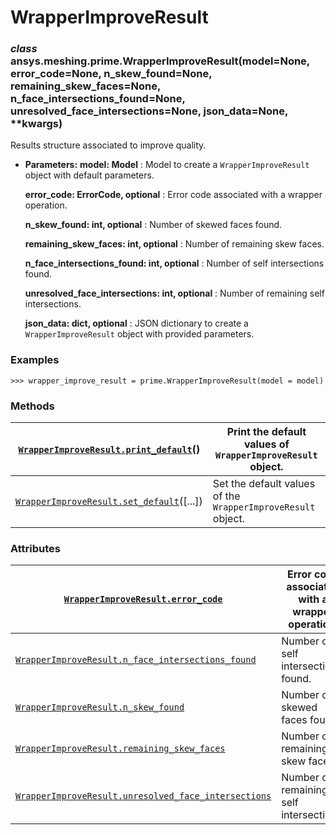 <!-- vale off -->

<a id="wrapperimproveresult"></a>

# WrapperImproveResult

<a id="ansys.meshing.prime.WrapperImproveResult"></a>

### *class* ansys.meshing.prime.WrapperImproveResult(model=None, error_code=None, n_skew_found=None, remaining_skew_faces=None, n_face_intersections_found=None, unresolved_face_intersections=None, json_data=None, \*\*kwargs)

Results structure associated to improve quality.

* **Parameters:**
  **model: Model**
  : Model to create a `WrapperImproveResult` object with default parameters.

  **error_code: ErrorCode, optional**
  : Error code associated with a wrapper operation.

  **n_skew_found: int, optional**
  : Number of skewed faces found.

  **remaining_skew_faces: int, optional**
  : Number of remaining skew faces.

  **n_face_intersections_found: int, optional**
  : Number of self intersections found.

  **unresolved_face_intersections: int, optional**
  : Number of remaining self intersections.

  **json_data: dict, optional**
  : JSON dictionary to create a `WrapperImproveResult` object with provided parameters.

### Examples

```pycon
>>> wrapper_improve_result = prime.WrapperImproveResult(model = model)
```

<!-- !! processed by numpydoc !! -->

### Methods

| [`WrapperImproveResult.print_default`](ansys.meshing.prime.WrapperImproveResult.print_default.md#ansys.meshing.prime.WrapperImproveResult.print_default)()   | Print the default values of `WrapperImproveResult` object.   |
|--------------------------------------------------------------------------------------------------------------------------------------------------------------|--------------------------------------------------------------|
| [`WrapperImproveResult.set_default`](ansys.meshing.prime.WrapperImproveResult.set_default.md#ansys.meshing.prime.WrapperImproveResult.set_default)([...])    | Set the default values of the `WrapperImproveResult` object. |

### Attributes

| [`WrapperImproveResult.error_code`](ansys.meshing.prime.WrapperImproveResult.error_code.md#ansys.meshing.prime.WrapperImproveResult.error_code)                                                          | Error code associated with a wrapper operation.   |
|----------------------------------------------------------------------------------------------------------------------------------------------------------------------------------------------------------|---------------------------------------------------|
| [`WrapperImproveResult.n_face_intersections_found`](ansys.meshing.prime.WrapperImproveResult.n_face_intersections_found.md#ansys.meshing.prime.WrapperImproveResult.n_face_intersections_found)          | Number of self intersections found.               |
| [`WrapperImproveResult.n_skew_found`](ansys.meshing.prime.WrapperImproveResult.n_skew_found.md#ansys.meshing.prime.WrapperImproveResult.n_skew_found)                                                    | Number of skewed faces found.                     |
| [`WrapperImproveResult.remaining_skew_faces`](ansys.meshing.prime.WrapperImproveResult.remaining_skew_faces.md#ansys.meshing.prime.WrapperImproveResult.remaining_skew_faces)                            | Number of remaining skew faces.                   |
| [`WrapperImproveResult.unresolved_face_intersections`](ansys.meshing.prime.WrapperImproveResult.unresolved_face_intersections.md#ansys.meshing.prime.WrapperImproveResult.unresolved_face_intersections) | Number of remaining self intersections.           |
<!-- vale on -->
